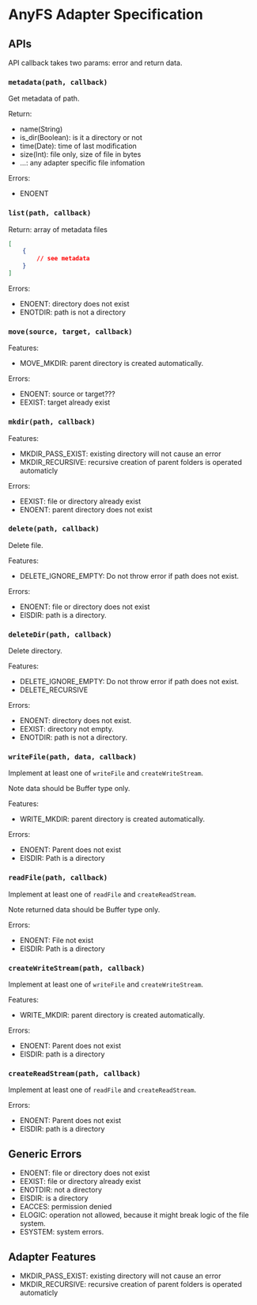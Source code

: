 # AnyFS Adapter Specification

## APIs

API callback takes two params: error and return data.

### `metadata(path, callback)`

Get metadata of path.

Return:

- name(String)
- is_dir(Boolean): is it a directory or not
- time(Date): time of last modification
- size(Int): file only, size of file in bytes
- ...: any adapter specific file infomation

Errors:

- ENOENT

### `list(path, callback)`

Return: array of metadata files 

```json
[
    {
        // see metadata
    }
]
```

Errors:

- ENOENT: directory does not exist
- ENOTDIR: path is not a directory

### `move(source, target, callback)`

Features:

- MOVE_MKDIR: parent directory is created automatically.

Errors:

- ENOENT: source or target???
- EEXIST: target already exist

### `mkdir(path, callback)`

Features:

- MKDIR_PASS_EXIST: existing directory will not cause an error
- MKDIR_RECURSIVE: recursive creation of parent folders is operated automaticly

Errors:

- EEXIST: file or directory already exist
- ENOENT: parent directory does not exist

### `delete(path, callback)`

Delete file.

Features:

- DELETE_IGNORE_EMPTY: Do not throw error if path does not exist.

Errors:

- ENOENT: file or directory does not exist
- EISDIR: path is a directory.

### `deleteDir(path, callback)`

Delete directory.

Features:

- DELETE_IGNORE_EMPTY: Do not throw error if path does not exist.
- DELETE_RECURSIVE

Errors:

- ENOENT: directory does not exist.
- EEXIST: directory not empty.
- ENOTDIR: path is not a directory.

### `writeFile(path, data, callback)`

Implement at least one of `writeFile` and `createWriteStream`.

Note data should be Buffer type only.

Features:

- WRITE_MKDIR: parent directory is created automatically.

Errors:

- ENOENT: Parent does not exist
- EISDIR: Path is a directory

### `readFile(path, callback)`

Implement at least one of `readFile` and `createReadStream`.

Note returned data should be Buffer type only.

Errors:

- ENOENT: File not exist
- EISDIR: Path is a directory

### `createWriteStream(path, callback)`

Implement at least one of `writeFile` and `createWriteStream`.

Features:

- WRITE_MKDIR: parent directory is created automatically.

Errors:

- ENOENT: Parent does not exist
- EISDIR: path is a directory

### `createReadStream(path, callback)`

Implement at least one of `readFile` and `createReadStream`.

Errors:

- ENOENT: Parent does not exist
- EISDIR: path is a directory

## Generic Errors

- ENOENT: file or directory does not exist
- EEXIST: file or directory already exist
- ENOTDIR: not a directory
- EISDIR: is a directory
- EACCES: permission denied
- ELOGIC: operation not allowed, because it might break logic of the file system.
- ESYSTEM: system errors.

## Adapter Features

- MKDIR_PASS_EXIST: existing directory will not cause an error
- MKDIR_RECURSIVE: recursive creation of parent folders is operated automaticly
